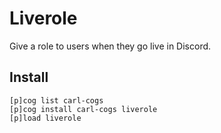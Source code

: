 # Liverole

Give a role to users when they go live in Discord.

## Install

```
[p]cog list carl-cogs
[p]cog install carl-cogs liverole
[p]load liverole
```